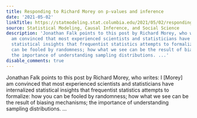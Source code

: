 ```yaml
---
title: Responding to Richard Morey on p-values and inference
date: '2021-05-02'
linkTitle: https://statmodeling.stat.columbia.edu/2021/05/02/responding-to-richard-morey-on-p-values-and-inference/
source: Statistical Modeling, Causal Inference, and Social Science
description: 'Jonathan Falk points to this post by Richard Morey, who writes: I [Morey]
  am convinced that most experienced scientists and statisticians have internalized
  statistical insights that frequentist statistics attempts to formalize: how you
  can be fooled by randomness; how what we see can be the result of biasing mechanisms;
  the importance of understanding sampling distributions. ...'
disable_comments: true
---
```

Jonathan Falk points to this post by Richard Morey, who writes: I [Morey] am convinced that most experienced scientists and statisticians have internalized statistical insights that frequentist statistics attempts to formalize: how you can be fooled by randomness; how what we see can be the result of biasing mechanisms; the importance of understanding sampling distributions. ...